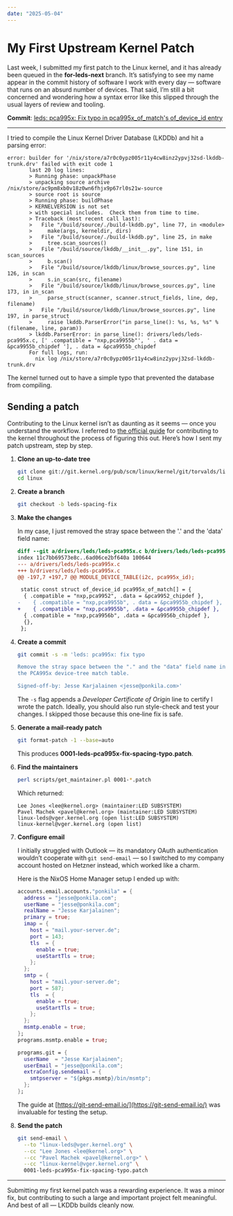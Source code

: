 ```yaml
---
date: "2025-05-04"
---
```


# My First Upstream Kernel Patch

Last week, I submitted my first patch to the Linux kernel, and it has already been queued in the **for-leds-next** branch. It’s satisfying to see my name appear in the commit history of software I work with every day — software that runs on an absurd number of devices. That said, I’m still a bit concerned and wondering how a syntax error like this slipped through the usual layers of review and tooling.

**Commit**: [leds: pca995x: Fix typo in pca995x_of_match's of_device_id entry](https://git.kernel.org/pub/scm/linux/kernel/git/lee/leds.git/commit/?h=for-leds-next)

---

I tried to compile the Linux Kernel Driver Database (LKDDb) and hit a parsing error:

```
error: builder for '/nix/store/a7r0c0ypz005r11y4cw8inz2ypvj32sd-lkddb-trunk.drv' failed with exit code 1
       last 20 log lines:
       > Running phase: unpackPhase
       > unpacking source archive /nix/store/ac9pm8xb0v18z0wn6fhjx9p67rl0s21w-source
       > source root is source
       > Running phase: buildPhase
       > KERNELVERSION is not set
       > with special includes.  Check them from time to time.
       > Traceback (most recent call last):
       >   File "/build/source/./build-lkddb.py", line 77, in <module>
       >     make(args, kerneldir, dirs)
       >   File "/build/source/./build-lkddb.py", line 25, in make
       >     tree.scan_sources()
       >   File "/build/source/lkddb/__init__.py", line 151, in scan_sources
       >     b.scan()
       >   File "/build/source/lkddb/linux/browse_sources.py", line 126, in scan
       >     s.in_scan(src, filename)
       >   File "/build/source/lkddb/linux/browse_sources.py", line 173, in in_scan
       >     parse_struct(scanner, scanner.struct_fields, line, dep, filename)
       >   File "/build/source/lkddb/linux/browse_sources.py", line 197, in parse_struct
       >     raise lkddb.ParserError("in parse_line(): %s, %s, %s" % (filename, line, param))
       > lkddb.ParserError: in parse_line(): drivers/leds/leds-pca995x.c, [' .compatible = "nxp,pca9955b"', ' . data = &pca9955b_chipdef '], . data = &pca9955b_chipdef
       For full logs, run:
         nix log /nix/store/a7r0c0ypz005r11y4cw8inz2ypvj32sd-lkddb-trunk.drv
```

The kernel turned out to have a simple typo that prevented the database from compiling.

## Sending a patch

Contributing to the Linux kernel isn’t as daunting as it seems — once you understand the workflow. I referred to [the official guide](https://www.kernel.org/doc/html/latest/process/submitting-patches.html) for contributing to the kernel throughout the process of figuring this out. Here’s how I sent my patch upstream, step by step.

1. **Clone an up‑to‑date tree**

   ```bash
   git clone git://git.kernel.org/pub/scm/linux/kernel/git/torvalds/linux.git
   cd linux
   ```

2. **Create a branch**

   ```bash
   git checkout -b leds-spacing-fix
   ```

3. **Make the changes**

   In my case, I just removed the stray space between the '.' and the 'data' field name:

   ```diff
   diff --git a/drivers/leds/leds-pca995x.c b/drivers/leds/leds-pca995x.c
   index 11c7bb69573e8c..6ad06ce2bf640a 100644
   --- a/drivers/leds/leds-pca995x.c
   +++ b/drivers/leds/leds-pca995x.c
   @@ -197,7 +197,7 @@ MODULE_DEVICE_TABLE(i2c, pca995x_id);

    static const struct of_device_id pca995x_of_match[] = {
     { .compatible = "nxp,pca9952", .data = &pca9952_chipdef },
   -	{ .compatible = "nxp,pca9955b", . data = &pca9955b_chipdef },
   +	{ .compatible = "nxp,pca9955b", .data = &pca9955b_chipdef },
     { .compatible = "nxp,pca9956b", .data = &pca9956b_chipdef },
     {},
    };
   ```

3. **Create a commit**

   ```bash
   git commit -s -m 'leds: pca995x: fix typo

   Remove the stray space between the "." and the "data" field name in
   the PCA995x device‑tree match table.

   Signed-off-by: Jesse Karjalainen <jesse@ponkila.com>'
   ```

   The `-s` flag appends a *Developer Certificate of Origin* line to certify I wrote the patch. Ideally, you should also run style-check and test your changes. I skipped those because this one‑line fix is safe.

4. **Generate a mail‑ready patch**

   ```bash
   git format-patch -1 --base=auto
   ```

   This produces **0001-leds-pca995x-fix-spacing-typo.patch**.

5. **Find the maintainers**

   ```bash
   perl scripts/get_maintainer.pl 0001-*.patch
   ```

   Which returned:
   ```
   Lee Jones <lee@kernel.org> (maintainer:LED SUBSYSTEM)
   Pavel Machek <pavel@kernel.org> (maintainer:LED SUBSYSTEM)
   linux-leds@vger.kernel.org (open list:LED SUBSYSTEM)
   linux-kernel@vger.kernel.org (open list)
   ```

6. **Configure email**

   I initially struggled with Outlook — its mandatory OAuth authentication wouldn’t cooperate with `git send-email` — so I switched to my company account hosted on Hetzner instead, which worked like a charm.

   Here is the NixOS Home Manager setup I ended up with:

   ```nix
   accounts.email.accounts."ponkila" = {
     address = "jesse@ponkila.com";
     userName = "jesse@ponkila.com";
     realName = "Jesse Karjalainen";
     primary = true;
     imap = {
       host = "mail.your-server.de";
       port = 143;
       tls  = {
         enable = true;
         useStartTls = true;
       };
     };
     smtp = {
       host = "mail.your-server.de";
       port = 587;
       tls  = {
         enable = true;
         useStartTls = true;
       };
     };
     msmtp.enable = true;
   };
   programs.msmtp.enable = true;

   programs.git = {
     userName  = "Jesse Karjalainen";
     userEmail = "jesse@ponkila.com";
     extraConfig.sendemail = {
       smtpserver = "${pkgs.msmtp}/bin/msmtp";
     };
   };
   ```

   The guide at [https://git-send-email.io/](https://git-send-email.io/) was invaluable for testing the setup.

7. **Send the patch**

   ```bash
   git send-email \
     --to "linux-leds@vger.kernel.org" \
     --cc "Lee Jones <lee@kernel.org>" \
     --cc "Pavel Machek <pavel@kernel.org>" \
     --cc "linux-kernel@vger.kernel.org" \
     0001-leds-pca995x-fix-spacing-typo.patch
   ```

---

Submitting my first kernel patch was a rewarding experience. It was a minor fix, but contributing to such a large and important project felt meaningful. And best of all — LKDDb builds cleanly now.
